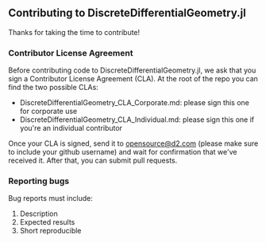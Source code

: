 ## Contributing to DiscreteDifferentialGeometry.jl

Thanks for taking the time to contribute!

### Contributor License Agreement

Before contributing code to DiscreteDifferentialGeometry.jl, we ask that you sign a Contributor License Agreement (CLA).  At the root of the repo you can find the two possible CLAs:

 - DiscreteDifferentialGeometry_CLA_Corporate.md: please sign this one for corporate use
 - DiscreteDifferentialGeometry_CLA_Individual.md: please sign this one if you're an individual contributor

Once your CLA is signed, send it to opensource@d2.com (please make sure to include your github username) and wait for confirmation that we've received it.  After that, you can submit pull requests.


### Reporting bugs

Bug reports must include:

1. Description
2. Expected results
3. Short reproducible

